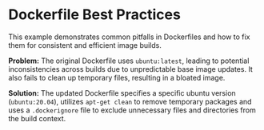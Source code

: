 # Dockerfile Best Practices
This example demonstrates common pitfalls in Dockerfiles and how to fix them for consistent and efficient image builds.

**Problem:** The original Dockerfile uses `ubuntu:latest`, leading to potential inconsistencies across builds due to unpredictable base image updates.  It also fails to clean up temporary files, resulting in a bloated image.

**Solution:** The updated Dockerfile specifies a specific ubuntu version (`ubuntu:20.04`), utilizes `apt-get clean` to remove temporary packages and uses a `.dockerignore` file to exclude unnecessary files and directories from the build context.